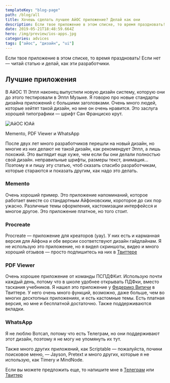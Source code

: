 ```yaml
---
templateKey: "blog-page"
path: /blog/all
title: Хочешь сделать лучшее АйОС приложение? Делай как они
description: Если твое приложение в этом списке, то время праздновать!
date: 2019-05-21T18:48:59.664Z
hero: /img/preview/ios-apps.jpg
categories: advices
tags: ["айос", "дизайн", "ui"]
---
```


Если твое приложение в этом списке, то время праздновать! Если нет — читай статью и делай, как эти разработчики.

## Лучшие приложения

В АйОС 11 Эппл наконец выпустили новую дизайн систему, которую они до этого тестировали в Эппл Музыке. Я говорю про новые стандарты дизайна приложений с большими заголовками. Очень много людей, которые хейтят такой дизайн, но мне он очень нравится. Это заслуга хорошей типографики — шрифт Сан Франциско крут.

![АйОС ЮАй](/img/ios-ui-apps.png "АйОС ЮАй")

<figcaption>Memento, PDF Viewer и WhatsApp</figcaption>

После двух лет много разработчиков перешли на новый дизайн, но многие из них делают не такой дизайн, как рекомендует Эппл, а лишь похожий. Это выглядит еще хуже, чем если бы они делали полностью свой дизайн. неправильные шрифты, размеры текст, анимация... Поэтому я и пишу эту статью, чтоб сказать спасибо разработчикам, которые стараются и показать другим, как надо это делать.

### Memento

Очень хороший пример. Это приложение напоминаний, которое работает вместе со стандартным Айфоновским, короторое до сих пор ужасно. Различные темы оформления, кастомизации интерфейсся и многое другое. Это приложение платное, но того стоит.

### Procreate

Procreate — приложение для креаторов (уау). У них есть и карманная версия для Айфона и обе версии соответствуют дизайн гайдлайнам. Я не использую это приложение, но я видел скриншоты, видео и много хороший отзывов — просто подпишитесь на них в [Твиттере](https://twitter.com/Procreate)

### PDF Viewer

Очень хорошее приложение от команды ПСПДФКит. Использую почти каждый день, потому что в школе удобнее открывать ПДФки, вместо таскания учебников. Я нашел это приложение у [Федерико Витичи](https://twitter.com/viticci) в Твиттере. У него очень много функций, возможно, даже больше, чем во многих десктопных приложениях, и есть кастомные темы. Есть платная версия, но мне и бесплатной достаточно. Также поддерживаются вкладки.

### WhatsApp

Я не люблю Вотсап, потому что есть Телеграм, но они поддерживают этот дизайн, поэтому я не могу не упомянуть их тут.

Также много других приложений, как Scriptable — пожалуйста, почини поисковое меню, — Jayson, Pretext и много других, которые я не использую, как Timery и MindNode.

Если вы можете предложить еще, то напишите мне в [Телеграм](https://t.me/dtroode) или [Твиттер](https://twitter.com/dtroode)
